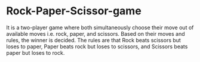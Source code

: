 # Rock-Paper-Scissor-game
It is a two-player game where both simultaneously choose their move out of available moves i.e. rock, paper, and scissors. Based on their moves and rules, the winner is decided. The rules are that Rock beats scissors but loses to paper, Paper beats rock but loses to scissors, and Scissors beats paper but loses to rock.
